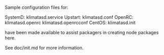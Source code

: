 Sample configuration files for:

SystemD: klimatasd.service
Upstart: klimatasd.conf
OpenRC:  klimatasd.openrc
         klimatasd.openrcconf
CentOS:  klimatasd.init

have been made available to assist packagers in creating node packages here.

See doc/init.md for more information.
